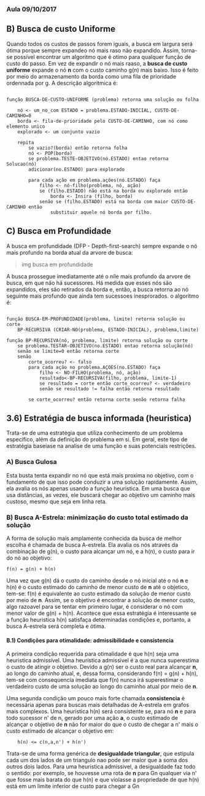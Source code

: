 ### Aula 09/10/2017

## B) Busca de custo Uniforme

Quando todos os custos de passos forem iguais, a busca em largura será ótima porque sempre expandeo nó mais raso não expandido. Assim, torna-se possível encontrar um algoritmo que é otimo para qualquer função de custo do passo. Em vez de expandir o nó mais raaso, a **busca de custo uniforme** expande o nó **n** com o custo caminho g(n) mais baixo. Isso é feito por meio do armazenamento da borda como uma fila de prioridade ordennada por g. A descrição algoritmica é:

```

função BUSCA-DE-CUSTO-UNIFORME (problema) retorna uma solução ou folha

	nó <- um_no_com ESTADO = problema.ESTADO-INICIAL, CUSTO-DE-CAMINHO=0
	borda <- fila-de-prioridade pelo CUSTO-DE-CAMINHO, com nó como elemento unico
	explorado <- um conjunto vazio

	repita
		se vazio?(borda) então retorna folha
		nó <- POP(borda)
		se problema.TESTE-OBJETIVO(nó.ESTADO) entao retorna Solucao(nó)
		adicionar(no.ESTADO) para explorado

		para cada ação em problema.ações(nó.ESTADO) faça
			filho <- nó-filho(problema, nó, ação)
			se (filho.ESTADO) não está na borda ou explorado então
				borda <- Insira (filho, borda)
			senão se (filho.ESTADO) está na borda com maior CUSTO-DE-CAMINHO então
				substituir aquele nó borda por filho.
```

## C) Busca em Profundidade

A busca em profundidade (DFP - Depth-first-search) sempre expande o nó mais profundo na borda atual da arvore de busca:


> img busca em profundidade

A busca prossegue imediatamente até o níle mais profundo da arvore de busca, em que não há sucessores. Há medida que esses nós são expandidos, eles são retirados da borda e, então, a busca retorna ao nó seguinte mais profundo que ainda tem sucessoes inesprorados. o algoritmo é:

```

função BUSCA-EM-PROFUNDIDADE(problema, limite) retorna solução ou corte
	BP-RECURSIVA (CRIAR-NO(problema, ESTADO-INICIAL), problema,limite)

função BP-RECURSIVA(nó, problema, limite) retorna solução ou corte
	se problema.TESTAR-OBJETIVO(no.ESTADO) entao retorna solução(nó)
	senão se limite=0 então retorna corte
	senão
		corte_ocorreu? <- falso
		para cada ação no problema.AÇOES(no.ESTADO) faça
			filho <- NO-FILHO(problema, nó, ação)
			resultado<-BP-RECURSIVA(filho, problema, limite-1)
			se resultado = corte então corte_ocorreu? <- verdadeiro
			senão se resultado != falha então retorna resultado
			
		se corte_ocorreu? então retorna corte senão retorna falha

```

## 3.6) Estratégia de busca informada (heuristica)

Trata-se de uma estratégia que utiliza conhecimento de um problema específico, além da definição do problema em si. Em geral, este tipo de estratégia baseiase na analise de uma função e suas potenciais restrições.

### A) Busca Gulosa

Esta busta tenta expandir no nó que está mais proxima no objetivo, com o fundamento de que isso pode conduzir a uma solução rapidamente. Assim, ela avalia os nós apenas usando a função heuristica. Em uma busca que usa distâncias, as vezes, ele buscará chegar ao objetivo um caminho mais custoso, mesmo que seja em linha reta.

### B) Busca A-Estrela: minimização do custo total estimado da solução

A forma de solução mais amplamente conhecida da busca de melhor escolha é chamada de busca A-estrela. Ela avalia os nós através da combinação de g(n), o custo para alcançar um nó, e a h(n), o custo para ir do nó ao objetivo: 

	
	f(n) = g(n) + h(n) 


Uma vez que g(n) dá o custo do caminho desde o nó inicial até o nó **n** e h(n) é o custo estimado do caminho de menor custo de **n** até o objetico, tem-se: f(n) é equivalente ao custo estimado da solução de menor custo por meio de **n**.
Assim, se o objetivo é encontrar a solução de menor custo, algo razoavel para se tentar em primeiro lugar, é considerar o nó com menor valor de g(n) + h(n). Acontece que essa estratégia é interessante se a função heuristica h(n) satisfaça determinadas condições e, portanto, a busca A-estrela será completa e ótima.

#### B.1) Condições para otimalidade: admissibilidade e consistencia

A primeira condição requerida para otimalidade é que h(n) seja uma heuristica admissível. Uma heuristica admissivel é a que nunca superestima o custo de atingir o objetivo. Devido a g(n) ser o custo real para alcançar **n**, ao longo do caminho atual, e, dessa forma, considerando f(n) = g(n) + h(n), tem-se com consequencia imediata que f(n) nunca irá superestimar o verdadeiro custo de uma solução ao longo do caminho atual por meio de **n**.

Uma segunda condição um pouco mais forte chamada **consistencia** é necessária apenas para buscas mais detalhadas de A-estrela em grafos mais complexos. Uma heuristica h(n) será consistente se, para nó **n** e para todo sucessor n' de n, gerado por uma ação **a**, o custo estimado de alcançar o objetivo de **n**  não for maior do que o custo de chegar a n' mais o custo estimado de alcançar o objetivo em:

		h(n) <= c(n,a,n') + h(n')

Trata-se de uma forma genérica de **desigualdade triangular**, que estipula cada um dos lados de um triangulo nao pode ser maior que a soma dos outros dois lados. Para uma heuristica admissivel, a desigualdade faz todo o sentido: por exemplo, se houvesse uma rota de **n** para Gn qualquer via n' que fosse mais barata do que h(n) e que violasse a propriedade de que h(n) está em um limite inferior de custo para chegar a Gn
